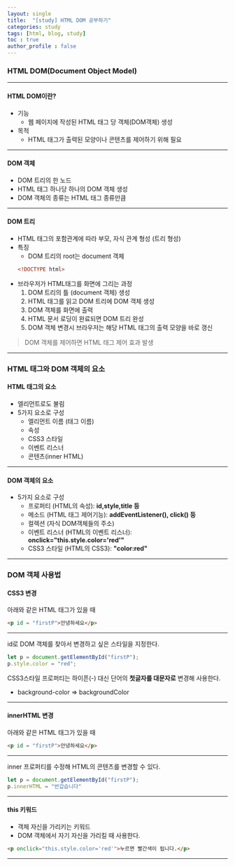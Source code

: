```yaml
---
layout: single
title:  "[study] HTML DOM 공부하기"
categories: study
tags: [html, blog, study] 
toc : true
author_profile : false 
---
```


### HTML DOM(Document Object Model)
***

#### HTML DOM이란?

- 기능
    - 웹 페이지에 작성된 HTML 태그 당 객체(DOM객체) 생성
- 목적
    - HTML 태그가 출력된 모양이나 콘텐츠를 제어하기 위해 필요

***
#### DOM 객체
- DOM 트리의 한 노드
- HTML 태그 하나당 하나의 DOM 객체 생성
- DOM 객체의 종류는 HTML 태그 종류만큼 

***
#### DOM 트리
- HTML 태그의 포함관계에 따라 부모, 자식 관계 형성 (트리 형성)
- 특징
    - DOM 트리의 root는 document 객체
    ```html
    <!DOCTYPE html>
    ```
- 브라우저가 HTML태그를 화면에 그리는 과정
    1. DOM 트리의 틀 (document 객체) 생성
    2. HTML 태그를 읽고 DOM 트리에 DOM 객체 생성
    3. DOM 객체를 화면에 출력
    4. HTML 문서 로딩이 완료되면 DOM 트리 완성
    5. DOM 객체 변경시 브라우저는 해당 HTML 태그의 출력 모양을 바로 갱신

> DOM 객체를 제어하면 HTML 태그 제어 효과 발생

***
### HTML 태그와 DOM 객체의 요소
#### HTML 태그의 요소
- 엘리먼트로도 불림
- 5가지 요소로 구성
    - 엘리먼트 이름 (태그 이름)     
    - 속성                         
    - CSS3 스타일                  
    - 이벤트 리스너                  
    - 콘텐츠(inner HTML)            

***
#### DOM 객체의 요소
- 5가지 요소로 구성
    - 프로퍼티 (HTML의 속성): __id,style,title 등__
    - 메소드 (HTML 태그 제어기능): __addEventListener(), click() 등__
    - 컬렉션 (자식 DOM객체들의 주소)
    - 이벤트 리스너 (HTML의 이벤트 리스너): __onclick="this.style.color='red'"__
    - CSS3 스타일 (HTML의 CSS3): __"color:red"__

***
### DOM 객체 사용법
#### CSS3 변경
아래와 같은 HTML 태그가 있을 때
```html
<p id = "firstP">안녕하세요</p>
```
***
id로 DOM 객체를 찾아서 변경하고 싶은 스타일을 지정한다.
```js
let p = document.getElementById("firstP");
p.style.color = "red"; 
```
CSS3스타일 프로퍼티는 하이픈(-) 대신 단어의 __첫글자를 대문자로__ 변경해 사용한다.
- background-color => backgroundColor

***
#### innerHTML 변경
아래와 같은 HTML 태그가 있을 때
```html
<p id = "firstP">안녕하세요</p>
```
***
inner 프로퍼티를 수정해 HTML의 콘텐츠를 변경할 수 있다.
```js
let p = document.getElementById("firstP");
p.innerHTML = "반갑습니다"
```
***
#### this 키워드
 - 객체 자신을 가리키는 키워드
 - DOM 객체에서 자기 자신을 가리킬 때 사용한다.

```html
<p onclick="this.style.color='red'">누르면 빨간색이 됩니다.</p>
```
***